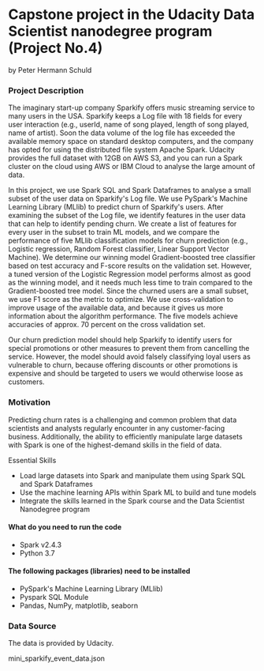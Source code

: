 # Capstone project in the Udacity Data Scientist nanodegree program (Project No.4) 
by Peter Hermann Schuld

### Project Description
The imaginary start-up company Sparkify offers music streaming service to many users in the USA. Sparkify keeps a Log file with 18 fields for every user interaction (e.g., userId, name of song played, length of song played, name of artist). Soon the data volume of the log file has exceeded the available memory space on standard desktop computers, and the company has opted for using the distributed file system Apache Spark. Udacity provides the full dataset with 12GB on AWS S3, and you can run a Spark cluster on the cloud using AWS or IBM Cloud to analyse the large amount of data. 

In this project, we use Spark SQL and Spark Dataframes to analyse a small subset of the user data on Sparkify's Log file. We use PySpark's Machine Learning Library (MLlib) to predict churn of Sparkify's users. After examining the subset of the Log file, we identify features in the user data that can help to identify pending churn. We create a list of features for every user in the subset to train ML models, and we compare the performance of five MLlib classification models for churn prediction (e.g., Logistic regression, Random Forest classifier, Linear Support Vector Machine). We determine our winning model Gradient-boosted tree classifier based on test accuracy and F-score results on the validation set. However, a tuned version of the Logistic Regression model performs almost as good as the winning model, and it needs much less time to train compared to the Gradient-boosted tree model. Since the churned users are a small subset, we use F1 score as the metric to optimize. We use cross-validation to improve usage of the available data, and because it gives us more information about the algorithm performance. The five models achieve accuracies of approx. 70 percent on the cross validation set.  

Our churn prediction model should help Sparkify to identify users for special promotions or other measures to prevent them from cancelling the service. However, the model should avoid falsely classifying loyal users as vulnerable to churn, because offering discounts or other promotions is expensive and should be targeted to users we would otherwise loose as customers.    

### Motivation
Predicting churn rates is a challenging and common problem that data scientists and analysts regularly encounter in any customer-facing business. Additionally, the ability to efficiently manipulate large datasets with Spark is one of the highest-demand skills in the field of data. 

Essential Skills
- Load large datasets into Spark and manipulate them using Spark SQL and Spark Dataframes
- Use the machine learning APIs within Spark ML to build and tune models
- Integrate the skills learned in the Spark course and the Data Scientist Nanodegree program



#### What do you need to run the code
- Spark v2.4.3
- Python 3.7

#### The following packages (libraries) need to be installed #### 
- PySpark's Machine Learning Library (MLlib)
- Pyspark SQL Module
- Pandas, NumPy, matplotlib, seaborn

### Data Source ####
The data is provided by Udacity.

mini_sparkify_event_data.json





